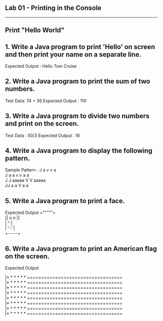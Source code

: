 ## Lab 01 - Printing in the Console
___

## Print "Hello World"

## 1. Write a Java program to print 'Hello' on screen and then print your name on a separate line.
Expected Output :
Hello
Tom Cruise
## 2. Write a Java program to print the sum of two numbers.
Test Data:
74 + 36
Expected Output :
110
## 3. Write a Java program to divide two numbers and print on the screen.
Test Data :
50/3
Expected Output :
16
## 4. Write a Java program to display the following pattern.
Sample Pattern :
J    a   v     v  a                                                  
J   a a   v   v  a a                                                 
J  J  aaaaa   V V  aaaaa                                                
JJ  a     a   V  a     a
## 5. Write a Java program to print a face.
Expected Output
+"""""+                                                 
[| o o |]                                                
|  ^  |                                                 
| '-' |                                                 
+-----+
## 6. Write a Java program to print an American flag on the screen.
Expected Output

|&ast; &ast; &ast; &ast; &ast; &ast; ==================================                          
|&ast; &ast; &ast; &ast; &ast; &ast;  ==================================                          
|&ast; &ast; &ast; &ast; &ast; &ast; ==================================                          
|&ast; &ast; &ast; &ast; &ast; &ast; ==================================                          
|&ast; &ast; &ast; &ast; &ast; &ast; ==================================                          
|&ast; &ast; &ast; &ast; &ast; &ast; ==================================                          
|&ast; &ast; &ast; &ast; &ast; &ast; ==================================                          
|&ast; &ast; &ast; &ast; &ast; &ast;  ==================================                          
                       